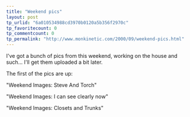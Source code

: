 ```yaml
---
title: "Weekend pics"
layout: post
tp_urlid: "6a010534988cd3970b0120a5b356f2970c"
tp_favoritecount: 0
tp_commentcount: 0
tp_permalink: "http://www.monkinetic.com/2000/09/weekend-pics.html"
---
```

I&#39;ve got a bunch of pics from this weekend, working on the house and such... I&#39;ll get them uploaded a bit later.

The first of the pics are up:

&quot;Weekend Images: Steve And Torch&quot;

&quot;Weekend Images: I can see clearly now&quot;

&quot;Weekend Images: Closets and Trunks&quot;
